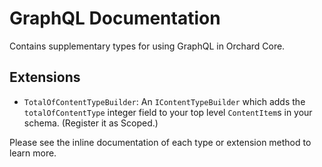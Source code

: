 ﻿# GraphQL Documentation


Contains supplementary types for using GraphQL in Orchard Core. 

## Extensions

- `TotalOfContentTypeBuilder`: An `IContentTypeBuilder` which adds the `totalOfContentType` integer field to your top level `ContentItem`s in your schema. (Register it as Scoped.)

Please see the inline documentation of each type or extension method to learn more.
